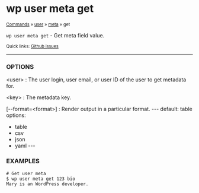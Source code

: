 # wp user meta get

<small>[Commands](/commands/) &raquo; [user](/commands/user/) &raquo; [meta](/commands/user/meta/) &raquo; get</small>

`wp user meta get` - Get meta field value.

<small>Quick links: <a href="https://github.com/wp-cli/wp-cli/issues?q=is%3Aopen+label%3Acommand%3Auser-meta-get+sort%3Aupdated-desc">Github issues</a></small>

<hr />

### OPTIONS

&lt;user&gt;
: The user login, user email, or user ID of the user to get metadata for.

&lt;key&gt;
: The metadata key.

[\--format=&lt;format&gt;]
: Render output in a particular format.
\---
default: table
options:
  - table
  - csv
  - json
  - yaml
\---

### EXAMPLES

    # Get user meta
    $ wp user meta get 123 bio
    Mary is an WordPress developer.



